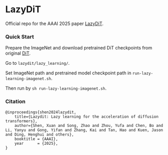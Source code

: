 # LazyDiT

Official repo for the AAAI 2025 paper [LazyDiT](https://arxiv.org/abs/2412.12444).

### Quick Start

Prepare the ImageNet and download pretrained DiT checkpoints from original [DiT](https://github.com/facebookresearch/DiT).

Go to `lazydit/lazy_learning/`.

Set ImageNet path and pretrained model checkpoint path in `run-lazy-learning-imagenet.sh`.

Then run by `sh run-lazy-learning-imagenet.sh`.



### Citation
```bazaar
@inproceedings{shen2024lazydit,
    title={Lazydit: Lazy learning for the acceleration of diffusion transformers},
    author={Shen, Xuan and Song, Zhao and Zhou, Yufa and Chen, Bo and Li, Yanyu and Gong, Yifan and Zhang, Kai and Tan, Hao and Kuen, Jason and Ding, Henghui and others},
    booktitle = {AAAI},
    year      = {2025},
}
```
